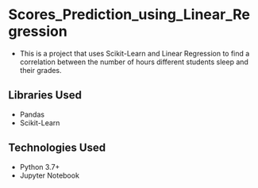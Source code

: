 # Scores_Prediction_using_Linear_Regression
- This is a project that uses Scikit-Learn and Linear Regression to find a correlation between 
the number of hours different students sleep and their grades.

## Libraries Used
* Pandas
* Scikit-Learn

## Technologies Used
* Python 3.7+
* Jupyter Notebook
